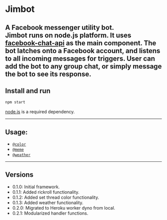 # Jimbot
**A Facebook messenger utility bot.**\
Jimbot runs on node.js platform. It uses [facebook-chat-api](https://github.com/Schmavery/facebook-chat-api) as the main component. The bot latches onto a Facebook account, and listens to all incoming messages for triggers. User can add the bot  to any group chat, or simply message the bot to see its response.
-----------------------------------------------------------
## Install and run
```bash
npm start
```

[node.js](https://nodejs.org/en/) is a required dependency.

-----------------------------------------------------------
## Usage:
* [`@color`](DOCS.md#color)
* [`@meme`](DOCS.md#meme)
* [`@weather`](DOCS.md#weather)
-----------------------------------------------------------
## Versions
- 0.1.0: Initial framework.
- 0.1.1: Added rickroll functionality.
- 0.1.2: Added set thread color functionality.
- 0.1.3: Added weather functionality.
- 0.2.0: Migrated to Heroku worker dyno from local.
- 0.2.1: Modularized handler functions.